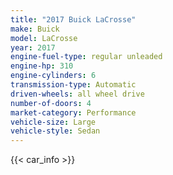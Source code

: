 ```yaml
---
title: "2017 Buick LaCrosse"
make: Buick
model: LaCrosse
year: 2017
engine-fuel-type: regular unleaded
engine-hp: 310
engine-cylinders: 6
transmission-type: Automatic
driven-wheels: all wheel drive
number-of-doors: 4
market-category: Performance
vehicle-size: Large
vehicle-style: Sedan
---
```


{{< car_info >}}
